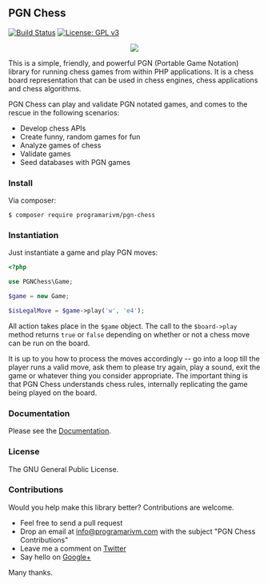 ## PGN Chess

[![Build Status](https://travis-ci.org/programarivm/pgn-chess.svg?branch=master)](https://travis-ci.org/programarivm/pgn-chess)
[![License: GPL v3](https://img.shields.io/badge/License-GPL%20v3-blue.svg)](https://www.gnu.org/licenses/gpl-3.0)

<p align="center">
	<img src="https://github.com/programarivm/pgn-chess/blob/master/resources/chess-move.jpg" />
</p>

This is a simple, friendly, and powerful PGN (Portable Game Notation) library for running chess games from within PHP applications. It is a chess board representation that can be used in chess engines, chess applications and chess algorithms.

PGN Chess can play and validate PGN notated games, and comes to the rescue in the following scenarios:

- Develop chess APIs
- Create funny, random games for fun
- Analyze games of chess
- Validate games
- Seed databases with PGN games

### Install

Via composer:

    $ composer require programarivm/pgn-chess

### Instantiation

Just instantiate a game and play PGN moves:

```php
<?php

use PGNChess\Game;

$game = new Game;

$isLegalMove = $game->play('w', 'e4');
```
All action takes place in the `$game` object. The call to the `$board->play` method returns `true` or `false` depending on whether or not a chess move can be run on the board.

It is up to you how to process the moves accordingly -- go into a loop till the player runs a valid move, ask them to please try again, play a sound, exit the game or whatever thing you consider appropriate. The important thing is that PGN Chess understands chess rules, internally replicating the game being played on the board.

### Documentation

Please see the [Documentation](https://pgn-chess.readthedocs.io/en/latest/).

### License

The GNU General Public License.

### Contributions

Would you help make this library better? Contributions are welcome.

- Feel free to send a pull request
- Drop an email at info@programarivm.com with the subject "PGN Chess Contributions"
- Leave me a comment on [Twitter](https://twitter.com/programarivm)
- Say hello on [Google+](https://plus.google.com/+Programarivm)

Many thanks.
